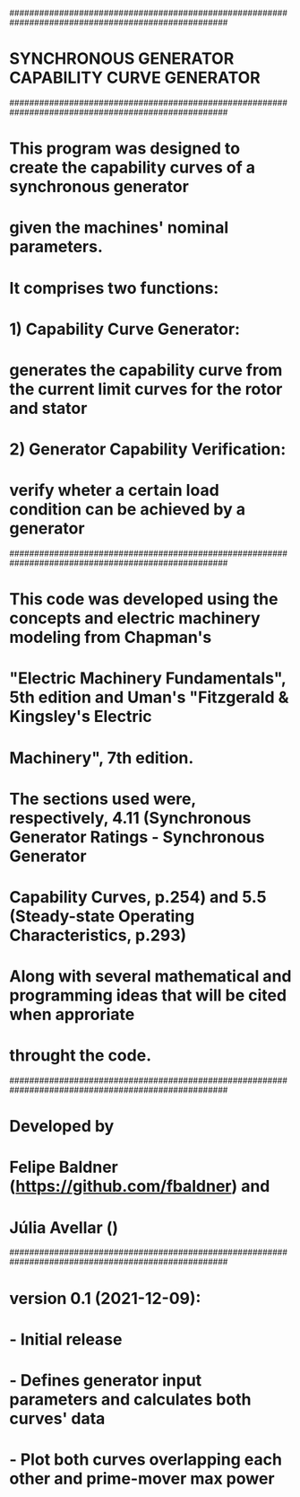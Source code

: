 ####################################################################################################
# SYNCHRONOUS GENERATOR CAPABILITY CURVE GENERATOR
####################################################################################################
# This program was designed to create the capability curves of a synchronous generator
# given the machines' nominal parameters.
# It comprises two functions:
# 1) Capability Curve Generator:
#       generates the capability curve from the current limit curves for the rotor and stator
# 2) Generator Capability Verification:
#       verify wheter a certain load condition can be achieved by a generator
####################################################################################################
# This code was developed using the concepts and electric machinery modeling from Chapman's
# "Electric Machinery Fundamentals", 5th edition and Uman's "Fitzgerald & Kingsley's Electric
#  Machinery", 7th edition.
# The sections used were, respectively, 4.11 (Synchronous Generator Ratings - Synchronous Generator
# Capability Curves, p.254) and 5.5 (Steady-state Operating Characteristics, p.293)
# Along with several mathematical and programming ideas that will be cited when approriate
#  throught the code.
####################################################################################################
# Developed by
#       Felipe Baldner (https://github.com/fbaldner) and
#       Júlia Avellar ()
####################################################################################################
# version 0.1 (2021-12-09):
#      - Initial release
#      - Defines generator input parameters and calculates both curves' data
#      - Plot both curves overlapping each other and prime-mover max power
